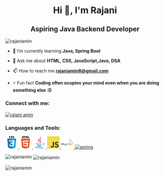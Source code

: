 <h1 align="center">Hi 👋, I'm Rajani</h1>
<h2 align="center">Aspiring Java Backend Developer</h2>


<p align="left"> <img src="https://komarev.com/ghpvc/?username=rajaniamin&label=Profile%20views&color=0e75b6&style=flat" alt="rajaniamin" /> </p>

- 🌱 I’m currently learning **Java, Spring Boot**

- 💬 Ask me about **HTML, CSS, JavaScript,Java, DSA**

- 📫 How to reach me **rajaniamin8@gmail.com**

- ⚡ Fun fact **Coding often ocupies your mind even when you are doing something else :D**

<h3 align="left">Connect with me:</h3>
<p align="left">
<a href="https://www.linkedin.com/in/rajani-amin-2726651b8/" target="blank"><img align="center" src="https://raw.githubusercontent.com/rahuldkjain/github-profile-readme-generator/master/src/images/icons/Social/linked-in-alt.svg" alt="rajani amin" height="30" width="40" /></a>
</p>

<h3 align="left">Languages and Tools:</h3>
<p align="left"> <a href="https://www.w3schools.com/css/" target="_blank" rel="noreferrer"> <img src="https://raw.githubusercontent.com/devicons/devicon/master/icons/css3/css3-original-wordmark.svg" alt="css3" width="40" height="40"/> </a> <a href="https://www.w3.org/html/" target="_blank" rel="noreferrer"> <img src="https://raw.githubusercontent.com/devicons/devicon/master/icons/html5/html5-original-wordmark.svg" alt="html5" width="40" height="40"/> </a> <a href="https://www.java.com" target="_blank" rel="noreferrer"> <img src="https://raw.githubusercontent.com/devicons/devicon/master/icons/java/java-original.svg" alt="java" width="40" height="40"/> </a> <a href="https://developer.mozilla.org/en-US/docs/Web/JavaScript" target="_blank" rel="noreferrer"> <img src="https://raw.githubusercontent.com/devicons/devicon/master/icons/javascript/javascript-original.svg" alt="javascript" width="40" height="40"/> </a> <a href="https://www.mysql.com/" target="_blank" rel="noreferrer"> <img src="https://raw.githubusercontent.com/devicons/devicon/master/icons/mysql/mysql-original-wordmark.svg" alt="mysql" width="40" height="40"/> </a> <a href="https://spring.io/" target="_blank" rel="noreferrer"> <img src="https://www.vectorlogo.zone/logos/springio/springio-icon.svg" alt="spring" width="40" height="40"/> </a> </p>

<p><img align="left" src="https://github-readme-stats.vercel.app/api/top-langs?username=rajaniamin&show_icons=true&locale=en&layout=compact" alt="rajaniamin" /></p>

<p>&nbsp;<img align="center" src="https://github-readme-stats.vercel.app/api?username=rajaniamin&show_icons=true&locale=en" alt="rajaniamin" /></p>

<p><img align="center" src="https://github-readme-streak-stats.herokuapp.com/?user=rajaniamin&" alt="rajaniamin" /></p>
